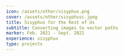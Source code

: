 ```yaml
---
icon: /assets/other/sisyphus.png
cover: /assets/other/sisyphusc.jpeg
title: Sisyphus for the Rest of Us
subtitle: Converting images to vector paths
marker: Feb. 2021 - Sept. 2022
experience: sisyphus
type: projects 
---
```

